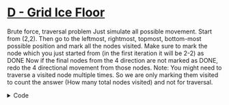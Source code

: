 # [D - Grid Ice Floor](https://atcoder.jp/contests/abc311/tasks/abc311_d?lang=en)

Brute force, traversal problem
Just simulate all possible movement.
Start from (2,2). Then go to the leftmost, rightmost, topmost, bottom-most possible position and mark all the nodes visited.
Make sure to mark the node which you just started from (in the first iteration it will be 2-2) as DONE
Now if the final nodes from the 4 direction are not marked as DONE, redo the 4 directional movement from those nodes.
Note: You might need to traverse a visited node multiple times. So we are only marking them visited to count the answer (How many total nodes visited) and not for traversal.

<details>
<summary>Code</summary>

```cpp
#include <bits/stdc++.h>

using namespace std;
using ll = long long;

#define fast_IO ios_base::sync_with_stdio(0), cin.tie(NULL);
#define all(x) x.begin(), x.end()

vector <vector<char>> board(205, vector<char>(205, 0));
int dx[] = {0,0,1,-1};
int dy[] = {1,-1,0,0};
int n, m, ans;
 
void traverse(int x, int y)
{
    if(board[x][y] == 'X') return;
    if(board[x][y] == '.') ans++;
    board[x][y] = 'X';
    int ix = x, iy = y;
    for(int i = 0; i < 4; i++) // trying all 4 directions
    {
        while(board[x+dx[i]][y+dy[i]] != '#')
        {
            x += dx[i];
            y += dy[i];
            if(board[x][y] == '.')
            {
                ans++;
                board[x][y] = 'V';
            }
        }
        traverse(x, y);
        x = ix, y = iy;
    }
}

int main()
{
        cin >> n >> m;
 
    for(int i = 0 ; i < n ; i++)
    {
        for(int j = 0 ; j < m ; j++)
            cin >> board[i][j];
    }
    ans = 0;
    traverse(1, 1);
    cout << ans << endl;
    return 0;
}
```
</details>